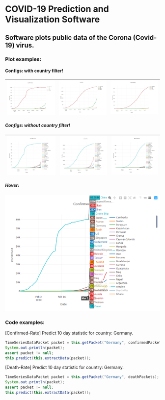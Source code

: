 # COVID-19 Prediction and Visualization Software

## Software plots public data of the Corona (Covid-19) virus.

### Plot examples:
#### Configs: with country filter!
| ![Tornadoes](images/c1.JPG) | ![Tornadoes](images/d1.JPG) | ![Tornadoes](images/r1.JPG) |
| ------------------------------------------------------------------------------------- | ------------------------------------------------------------------------------------- | ------------------------------------------------------------------------------------- |

##### Configs: *without* country filter!
| ![Tornadoes](images/c2.JPG) | ![Tornadoes](images/d2.JPG) | ![Tornadoes](images/r2.JPG) | 
| ------------------------------------------------------------------------------------- | ------------------------------------------------------------------------------------- | ------------------------------------------------------------------------------------- |

##### Hover:
![Tornadoes](images/cc1.png)

### Code examples:
[Confirmed-Rate] Predict 10 day statistic for country: Germany.
```java
TimeSeriesDataPacket packet = this.getPacket("Germany", confirmedPackets);
System.out.println(packet);
assert packet != null;
this.predict(this.extractData(packet));
```
[Death-Rate] Predict 10 day statistic for country: Germany.
```java
TimeSeriesDataPacket packet = this.getPacket("Germany", deathPackets);
System.out.println(packet);
assert packet != null;
this.predict(this.extractData(packet));
```